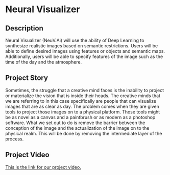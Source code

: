 # Neural Visualizer
## Description
Neural Visualizer (NeuV.Ai) will use the ability of Deep Learning to synthesize realistic images based on semantic restrictions. Users will be able to define desired images using features or objects and semantic maps. Additionally, users will be able to specify features of the image such as the time of the day and the atmosphere.

## Project Story
Sometimes, the struggle that a creative mind faces is the inability to project or materialize the vision that is inside their heads. The creative minds that we are referring to in this case specifically are people that can visualize images that are as clear as day. The problem comes when they are given tools to project those images on to a physical platform. Those tools might be as novel as a canvas and a paintbrush or as modern as a photoshop software. What we set out to do is remove the barrier between the conception of the image and the actualization of the image on to the physical realm. This will be done by removing the intermediate layer of the process.

## Project Video
[This is the link for our project video.](https://www.youtube.com/watch?v=VRugujp-Cn4)
